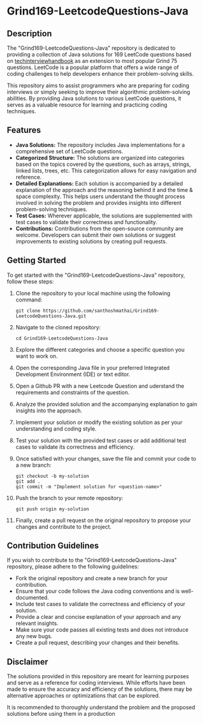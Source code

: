 # Grind169-LeetcodeQuestions-Java


## Description
The "Grind169-LeetcodeQuestions-Java" repository is dedicated to providing a collection of Java solutions for 169 LeetCode questions based on [techinterviewhandbook](https://www.techinterviewhandbook.org/grind75) as an extension to most popular Grind 75 questions. LeetCode is a popular platform that offers a wide range of coding challenges to help developers enhance their problem-solving skills.

This repository aims to assist programmers who are preparing for coding interviews or simply seeking to improve their algorithmic problem-solving abilities. By providing Java solutions to various LeetCode questions, it serves as a valuable resource for learning and practicing coding techniques.

## Features
- **Java Solutions:** The repository includes Java implementations for a comprehensive set of LeetCode questions.
- **Categorized Structure:** The solutions are organized into categories based on the topics covered by the questions, such as arrays, strings, linked lists, trees, etc. This categorization allows for easy navigation and reference.
- **Detailed Explanations:** Each solution is accompanied by a detailed explanation of the approach and the reasoning behind it and the time & space complexity. This helps users understand the thought process involved in solving the problem and provides insights into different problem-solving techniques.
- **Test Cases:** Wherever applicable, the solutions are supplemented with test cases to validate their correctness and functionality.
- **Contributions:** Contributions from the open-source community are welcome. Developers can submit their own solutions or suggest improvements to existing solutions by creating pull requests.

## Getting Started
To get started with the "Grind169-LeetcodeQuestions-Java" repository, follow these steps:

1. Clone the repository to your local machine using the following command:
   ```
   git clone https://github.com/santhoshmathai/Grind169-LeetcodeQuestions-Java.git
   ```

2. Navigate to the cloned repository:
   ```
   cd Grind169-LeetcodeQuestions-Java
   ```

3. Explore the different categories and choose a specific question you want to work on.

4. Open the corresponding Java file in your preferred Integrated Development Environment (IDE) or text editor.

5. Open a Github PR with a new Leetcode Question and uderstand the requirements and constraints of the question.

6. Analyze the provided solution and the accompanying explanation to gain insights into the approach.

7. Implement your solution or modify the existing solution as per your understanding and coding style. 

8. Test your solution with the provided test cases or add additional test cases to validate its correctness and efficiency.

9. Once satisfied with your changes, save the file and commit your code to a new branch:
   ```
   git checkout -b my-solution
   git add .
   git commit -m "Implement solution for <question-name>"
   ```

10. Push the branch to your remote repository:
    ```
    git push origin my-solution
    ```

11. Finally, create a pull request on the original repository to propose your changes and contribute to the project.

## Contribution Guidelines
If you wish to contribute to the "Grind169-LeetcodeQuestions-Java" repository, please adhere to the following guidelines:

- Fork the original repository and create a new branch for your contribution.
- Ensure that your code follows the Java coding conventions and is well-documented.
- Include test cases to validate the correctness and efficiency of your solution.
- Provide a clear and concise explanation of your approach and any relevant insights.
- Make sure your code passes all existing tests and does not introduce any new bugs.
- Create a pull request, describing your changes and their benefits.

## Disclaimer
The solutions provided in this repository are meant for learning purposes and serve as a reference for coding interviews. While efforts have been made to ensure the accuracy and efficiency of the solutions, there may be alternative approaches or optimizations that can be explored.

It is recommended to thoroughly understand the problem and the proposed solutions before using them in a production
